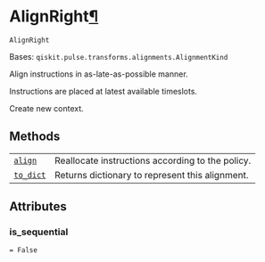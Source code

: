 # AlignRight[¶](#alignright "Permalink to this headline")

<span id="undefined" />

`AlignRight`

Bases: `qiskit.pulse.transforms.alignments.AlignmentKind`

Align instructions in as-late-as-possible manner.

Instructions are placed at latest available timeslots.

Create new context.

## Methods

|                                                                                                                                                 |                                                  |
| ----------------------------------------------------------------------------------------------------------------------------------------------- | ------------------------------------------------ |
| [`align`](qiskit.pulse.transforms.AlignRight.align#qiskit.pulse.transforms.AlignRight.align "qiskit.pulse.transforms.AlignRight.align")         | Reallocate instructions according to the policy. |
| [`to_dict`](qiskit.pulse.transforms.AlignRight.to_dict#qiskit.pulse.transforms.AlignRight.to_dict "qiskit.pulse.transforms.AlignRight.to_dict") | Returns dictionary to represent this alignment.  |

## Attributes

<span id="undefined" />

### is\_sequential

`= False`
